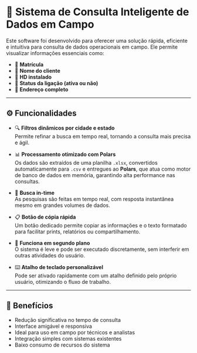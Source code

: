 # 🧠 Sistema de Consulta Inteligente de Dados em Campo

Este software foi desenvolvido para oferecer uma solução rápida, eficiente e intuitiva para consulta de dados operacionais em campo. Ele permite visualizar informações essenciais como:

- 📄 **Matrícula**
- 👤 **Nome do cliente**
- 💽 **HD instalado**
- 🔌 **Status da ligação (ativa ou não)**
- 📍 **Endereço completo**

---

## ⚙️ Funcionalidades

- 🔍 **Filtros dinâmicos por cidade e estado**  
  Permite refinar a busca em tempo real, tornando a consulta mais precisa e ágil.

- 📊 **Processamento otimizado com Polars**  
  Os dados são extraídos de uma planilha `.xlsx`, convertidos automaticamente para `.csv` e entregues ao **Polars**, que atua como motor de banco de dados em memória, garantindo alta performance nas consultas.

- 🧠 **Busca in-time**  
  As pesquisas são feitas em tempo real, com resposta instantânea mesmo em grandes volumes de dados.

- 📋 **Botão de cópia rápida**  
  Um botão dedicado permite copiar as informações e o texto formatado para facilitar prints, relatórios ou compartilhamento.

- 🧩 **Funciona em segundo plano**  
  O sistema é leve e pode ser executado discretamente, sem interferir em outras atividades do usuário.

- ⌨️ **Atalho de teclado personalizável**  
  Pode ser ativado rapidamente com um atalho definido pelo próprio usuário, otimizando o fluxo de trabalho.

---

## 🚀 Benefícios

- Redução significativa no tempo de consulta
- Interface amigável e responsiva
- Ideal para uso em campo por técnicos e analistas
- Integração simples com sistemas existentes
- Baixo consumo de recursos do sistema


